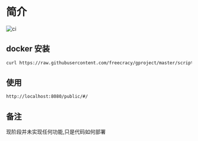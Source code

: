 # 简介

![ci](https://github.com/freecracy/gproject/workflows/Build/badge.svg)

## docker 安装

```sh
curl https://raw.githubusercontent.com/freecracy/gproject/master/scripts/install.docker | sh
```

## 使用

```bash
http://localhost:8080/public/#/
```

## 备注

现阶段并未实现任何功能,只是代码如何部署
